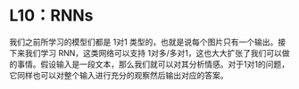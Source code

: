 # L10：RNNs

我们之前所学习的模型们都是 1对1 类型的，也就是说每个图片只有一个输出。接下来我们学习 RNN，这类网络可以支持 1对多/多对1，这也大大扩张了我们可以做的事情。假设输入是一段文本，那么我们就可以对其分析情感。对于1对1的问题，它同样也可以对整个输入进行充分的观察然后输出对应的答案。